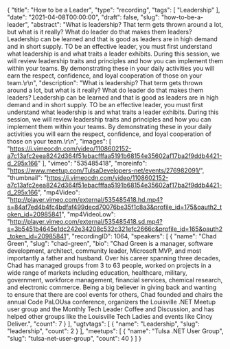 {
  "title": "How to be a Leader",
  "type": "recording",
  "tags": [
    "Leadership"
  ],
  "date": "2021-04-08T00:00:00",
  "draft": false,
  "slug": "how-to-be-a-leader",
  "abstract": "What is leadership? That term gets thrown around a lot, but what is it really? What do leader do that makes them leaders? Leadership can be learned and that is good as leaders are in high demand and in short supply. TO be an effective leader, you must first understand what leadership is and what traits a leader exhibits. During this session, we will review leadership traits and principles and how you can implement them within your teams. By demonstrating these in your daily activities you will earn the respect, confidence, and loyal cooperation of those on your team.\r\n",
  "description": "What is leadership? That term gets thrown around a lot, but what is it really? What do leader do that makes them leaders? Leadership can be learned and that is good as leaders are in high demand and in short supply. TO be an effective leader, you must first understand what leadership is and what traits a leader exhibits. During this session, we will review leadership traits and principles and how you can implement them within your teams. By demonstrating these in your daily activities you will earn the respect, confidence, and loyal cooperation of those on your team.\r\n",
  "images": [
    "https://i.vimeocdn.com/video/1108602152-a7c13afc2eea8242d364f51ebacfffaa5191b68154e35602af17ba2f9ddb4421-d_295x166"
  ],
  "vimeo": "535485418",
  "moreinfo": "https://www.meetup.com/TulsaDevelopers-net/events/276982091/",
  "thumbnail": "https://i.vimeocdn.com/video/1108602152-a7c13afc2eea8242d364f51ebacfffaa5191b68154e35602af17ba2f9ddb4421-d_295x166",
  "mp4Video": "http://player.vimeo.com/external/535485418.hd.mp4?s=84af7ed4b4fc4bdfaf499decd70076be35f1c8a3&profile_id=175&oauth2_token_id=20985841",
  "mp4VideoLow": "http://player.vimeo.com/external/535485418.sd.mp4?s=3b5451b4645e1dc242e34208c532c321efc2666c&profile_id=165&oauth2_token_id=20985841",
  "recordingID": 1064,
  "speakers": [
    {
      "name": "Chad Green",
      "slug": "chad-green",
      "bio": "Chad Green is a manager, software development, architect, community leader, Microsoft MVP, and most importantly a father and husband. Over his career spanning three decades, Chad has managed groups from 3 to 63 people, worked on projects in a wide range of markets including education, healthcare, military, government, workforce management, financial services, chemical research, and electronic commerce. Being a big believer in giving back and wanting to ensure that there are cool events for others, Chad founded and chairs the annual Code PaLOUsa conference, organizers the Louisville .NET Meetup user group and the Monthly Tech Leader Coffee and Discussion, and has helped other groups like the Louisville Tech Ladies and events like Cincy Deliver.",
      "count": 7
    }
  ],
  "ugtvtags": [
    {
      "name": "Leadership",
      "slug": "leadership",
      "count": 2
    }
  ],
  "meetups": [
    {
      "name": "Tulsa .NET User Group",
      "slug": "tulsa-net-user-group",
      "count": 40
    }
  ]
}